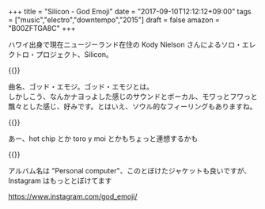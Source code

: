 +++
title = "Silicon - God Emoji"
date = "2017-09-10T12:12:12+09:00"
tags = ["music","electro","downtempo","2015"]
draft = false
amazon = "B00ZFTGA8C"
+++

ハワイ出身で現在ニュージーランド在住の Kody Nielson さんによるソロ・エレクトロ・プロジェクト、Silicon。

{{<youtube src="NlHbKJhp1cQ" title="Silicon - God Emoji">}}

曲名、ゴッド・エモジ。ゴッド・エモジとは。  
しかしこう、なんかナヨっよした感じのサウンドとボーカル、モワっとフワっと飄々とした感じ、好みです。とはいえ、ソウル的なフィーリングもありますね。

{{<youtube src="tlPgdBFpFvo" title="Silicon - Burning Sugar">}}

あー、hot chip とか toro y moi とかもちょっと連想するかも 

{{<amazon asin="B00ZFTGA8C" title="Silicon - Personal Computer">}}

アルバム名は "Personal computer"、このとぼけたジャケットも良いですが、Instagram はもっととぼけてます

https://www.instagram.com/god_emoji/
